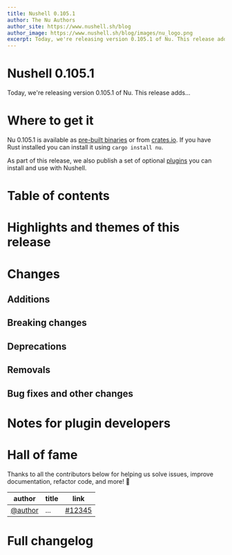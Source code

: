 ```yaml
---
title: Nushell 0.105.1
author: The Nu Authors
author_site: https://www.nushell.sh/blog
author_image: https://www.nushell.sh/blog/images/nu_logo.png
excerpt: Today, we're releasing version 0.105.1 of Nu. This release adds...
---
```


<!-- TODO: complete the excerpt above -->

<!-- NOTE: start from the TODO all the way at the bottom (and sort of work your way up) -->

# Nushell 0.105.1

<!-- TODO: write this excerpt -->

Today, we're releasing version 0.105.1 of Nu. This release adds...

# Where to get it

Nu 0.105.1 is available as [pre-built binaries](https://github.com/nushell/nushell/releases/tag/0.105.1) or from [crates.io](https://crates.io/crates/nu). If you have Rust installed you can install it using `cargo install nu`.

As part of this release, we also publish a set of optional [plugins](https://www.nushell.sh/book/plugins.html) you can install and use with Nushell.

# Table of contents

<!-- TODO: once all the content below is finished and committed, `use nu_scripts/make_release/release-note/notes.nu *` and run `write-toc $this_file`. -->

# Highlights and themes of this release

<!-- NOTE: if you wanna write a section about a breaking change, when it's a very important one,
    please add the following snippet to have a "warning" banner :)
    > see [an example](https://www.nushell.sh/blog/2023-09-19-nushell_0_85_0.html#pythonesque-operators-removal)

    ```md
    ::: warning Breaking change
    See a full overview of the [breaking changes](#breaking-changes)
    :::
    ```
-->
<!-- NOTE: see https://vuepress.github.io/reference/default-theme/markdown.html#custom-containers
    for the list of available *containers*
-->

# Changes

## Additions

## Breaking changes

## Deprecations

## Removals

## Bug fixes and other changes

# Notes for plugin developers

# Hall of fame

Thanks to all the contributors below for helping us solve issues, improve documentation, refactor code, and more! :pray:

| author                               | title | link                                                    |
| ------------------------------------ | ----- | ------------------------------------------------------- |
| [@author](https://github.com/author) | ...   | [#12345](https://github.com/nushell/nushell/pull/12345) |

# Full changelog

<!-- TODO:
    - `use nu_scripts/make_release/release-note/notes.nu *`
    - run `list-prs --milestone v0.105.1 | pr-table`
    - paste the output here

Afterwards, go through each PR and classify it as one of the following:
    - A user-facing change. These PRs should go into the `# Changes` section.
    - A plugin-facing change. These PRs should go in `# Notes for plugin developers`. Some plugin-facing changes might also be a user-facing change and vice versa.
    - A documentation improvement, error message improvement, refactoring PR, clippy fix, typo fix, etc. These PRs go into the `# Hall of fame`. You can just copy the table row in this section and paste it to the `# Hall of fame` section above. Note that major refactorings may warrant a section in `# Highlights`.
    - Dependabot PRs and version bumps should be ignored. They will only be mentioned in `# Full changelog`.
-->
